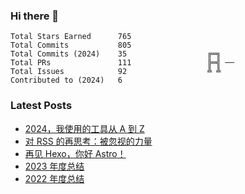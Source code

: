 ### Hi there 👋

<!--START_SECTION:stats-->

```text
Total Stars Earned      765
Total Commits           805
Total Commits (2024)    35                  ╔═╗   
Total PRs               111                 ╠═╣ ──
Total Issues            92                  ╩ ╩   
Contributed to (2024)   6
```

<!--END_SECTION:stats-->

### Latest Posts

<!-- BLOG-POST-LIST:START -->
- [2024，我使用的工具从 A 到 Z](https://4ark.me/posts/2024-12-17-2024-a2z/)
- [对 RSS 的再思考：被忽视的力量](https://4ark.me/posts/2024-10-19-recent-thoughts-on-rss/)
- [再见 Hexo，你好 Astro！](https://4ark.me/posts/2024-03-20-hexo-to-astro/)
- [2023 年度总结](https://4ark.me/posts/2024-01-01-2023-summary/)
- [2022 年度总结](https://4ark.me/posts/2023-01-31-2022-summary/)
<!-- BLOG-POST-LIST:END -->
